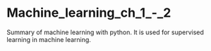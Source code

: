 # Machine_learning_ch_1_-_2
Summary of machine learning with python. It is used for supervised learning in machine learning.
